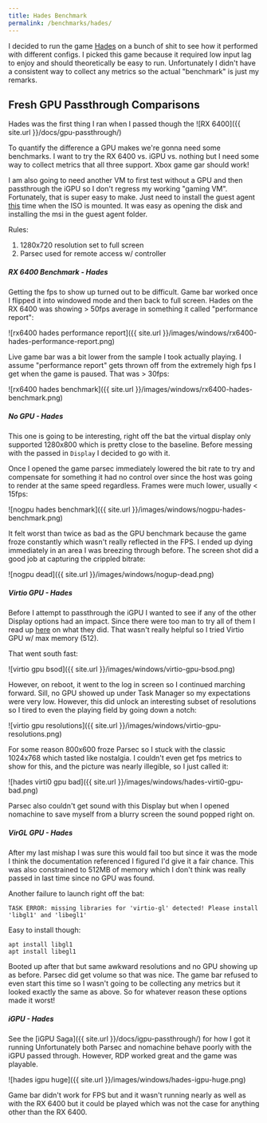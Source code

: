 ```yaml
---
title: Hades Benchmark
permalink: /benchmarks/hades/
---
```


I decided to run the game [Hades](https://store.steampowered.com/app/1145360/Hades/) on a bunch of shit to see how it performed with different configs. I picked this game because it required low input lag to enjoy and should theoretically be easy to run. Unfortunately I didn't have a consistent way to collect any metrics so the actual "benchmark" is just my remarks.

## Fresh GPU Passthrough Comparisons

Hades was the first thing I ran when I passed though the ![RX 6400]({{ site.url }}/docs/gpu-passthrough/)

To quantify the difference a GPU makes we're gonna need some benchmarks. I want to try the RX 6400 vs. iGPU vs. nothing but I need some way to collect metrics that all three support. Xbox game gar should work! 

I am also going to need another VM to first test without a GPU and then passthrough the iGPU so I don't regress my working "gaming VM". Fortunately, that is super easy to make. Just need to install the guest agent [this](https://pve.proxmox.com/wiki/Qemu-guest-agent) time when the ISO is mounted. It was easy as opening the disk and installing the msi in the guest agent folder.

Rules:
1. 1280x720 resolution set to full screen
2. Parsec used for remote access w/ controller

##### RX 6400 Benchmark - Hades

Getting the fps to show up turned out to be difficult. Game bar worked once I flipped it into windowed mode and then back to full screen. Hades on the RX 6400 was showing > 50fps average in something it called "performance report":

![rx6400 hades performance report]({{ site.url }}/images/windows/rx6400-hades-performance-report.png)

Live game bar was a bit lower from the sample I took actually playing. I assume "performance report" gets thrown off from the extremely high fps I get when the game is paused. That was > 30fps:

![rx6400 hades benchmark]({{ site.url }}/images/windows/rx6400-hades-benchmark.png)

##### No GPU - Hades

This one is going to be interesting, right off the bat the virtual display only supported 1280x800 which is pretty close to the baseline. Before messing with the passed in `Display` I decided to go with it.

Once I opened the game parsec immediately lowered the bit rate to try and compensate for something it had no control over since the host was going to render at the same speed regardless. Frames were much lower, usually < 15fps:

![nogpu hades benchmark]({{ site.url }}/images/windows/nogpu-hades-benchmark.png)

It felt worst than twice as bad as the GPU benchmark because the game froze constantly which wasn't really reflected in the FPS. I ended up dying immediately in an area I was breezing through before. The screen shot did a good job at capturing the crippled bitrate: 

![nogpu dead]({{ site.url }}/images/windows/nogup-dead.png)

##### Virtio GPU - Hades

Before I attempt to passthrough the iGPU I wanted to see if any of the other Display options had an impact. Since there were too man to try all of them I read up [here](https://pve.proxmox.com/pve-docs/pve-admin-guide.html#qm_virtual_machines_settings) on what they did. That wasn't really helpful so I tried Virtio GPU w/ max memory (512). 

That went south fast:

![virtio gpu bsod]({{ site.url }}/images/windows/virtio-gpu-bsod.png)

However, on reboot, it went to the log in screen so I continued marching forward. Sill, no GPU showed up under Task Manager so my expectations were very low. However, this did unlock an interesting subset of resolutions so I tired to even the playing field by going down a notch:

![virtio gpu resolutions]({{ site.url }}/images/windows/virtio-gpu-resolutions.png)

For some reason 800x600 froze Parsec so I stuck with the classic 1024x768 which tasted like nostalgia. I couldn't even get fps metrics to show for this, and the picture was nearly illegible, so I just called it:

![hades virti0 gpu bad]({{ site.url }}/images/windows/hades-virti0-gpu-bad.png)

Parsec also couldn't get sound with this Display but when I opened nomachine to save myself from a blurry screen the sound popped right on.

##### VirGL GPU - Hades

After my last mishap I was sure this would fail too but since it was the mode I think the documentation referenced I figured I'd give it a fair chance. This was also constrained to 512MB of memory which I don't think was really passed in last time since no GPU was found.

Another failure to launch right off the bat:

```
TASK ERROR: missing libraries for 'virtio-gl' detected! Please install 'libgl1' and 'libegl1'
```

Easy to install though:

```
apt install libgl1
apt install libegl1
```

Booted up after that but same awkward resolutions and no GPU showing up as before. Parsec did get volume so that was nice. The game bar refused to even start this time so I wasn't going to be collecting any metrics but it looked exactly the same as above. So for whatever reason these options made it worst! 

##### iGPU - Hades

See the [iGPU Saga]({{ site.url }}/docs/igpu-passthrough/) for how I got it running Unfortunately both Parsec and nomachine behave poorly with the iGPU passed through. However, RDP worked great and the game was playable. 

![hades igpu huge]({{ site.url }}/images/windows/hades-igpu-huge.png)

Game bar didn't work for FPS but and it wasn't running nearly as well as with the RX 6400 but it could be played which was not the case for anything other than the RX 6400.

